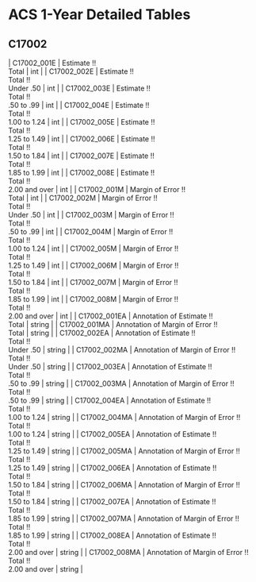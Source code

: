 # ACS 1-Year Detailed Tables

## C17002

| C17002_001E | Estimate !!<br>Total | int |
| C17002_002E | Estimate !!<br>Total !!<br>Under .50 | int |
| C17002_003E | Estimate !!<br>Total !!<br>.50 to .99 | int |
| C17002_004E | Estimate !!<br>Total !!<br>1.00 to 1.24 | int |
| C17002_005E | Estimate !!<br>Total !!<br>1.25 to 1.49 | int |
| C17002_006E | Estimate !!<br>Total !!<br>1.50 to 1.84 | int |
| C17002_007E | Estimate !!<br>Total !!<br>1.85 to 1.99 | int |
| C17002_008E | Estimate !!<br>Total !!<br>2.00 and over | int |
| C17002_001M | Margin of Error !!<br>Total | int |
| C17002_002M | Margin of Error !!<br>Total !!<br>Under .50 | int |
| C17002_003M | Margin of Error !!<br>Total !!<br>.50 to .99 | int |
| C17002_004M | Margin of Error !!<br>Total !!<br>1.00 to 1.24 | int |
| C17002_005M | Margin of Error !!<br>Total !!<br>1.25 to 1.49 | int |
| C17002_006M | Margin of Error !!<br>Total !!<br>1.50 to 1.84 | int |
| C17002_007M | Margin of Error !!<br>Total !!<br>1.85 to 1.99 | int |
| C17002_008M | Margin of Error !!<br>Total !!<br>2.00 and over | int |
| C17002_001EA | Annotation of Estimate !!<br>Total | string |
| C17002_001MA | Annotation of Margin of Error !!<br>Total | string |
| C17002_002EA | Annotation of Estimate !!<br>Total !!<br>Under .50 | string |
| C17002_002MA | Annotation of Margin of Error !!<br>Total !!<br>Under .50 | string |
| C17002_003EA | Annotation of Estimate !!<br>Total !!<br>.50 to .99 | string |
| C17002_003MA | Annotation of Margin of Error !!<br>Total !!<br>.50 to .99 | string |
| C17002_004EA | Annotation of Estimate !!<br>Total !!<br>1.00 to 1.24 | string |
| C17002_004MA | Annotation of Margin of Error !!<br>Total !!<br>1.00 to 1.24 | string |
| C17002_005EA | Annotation of Estimate !!<br>Total !!<br>1.25 to 1.49 | string |
| C17002_005MA | Annotation of Margin of Error !!<br>Total !!<br>1.25 to 1.49 | string |
| C17002_006EA | Annotation of Estimate !!<br>Total !!<br>1.50 to 1.84 | string |
| C17002_006MA | Annotation of Margin of Error !!<br>Total !!<br>1.50 to 1.84 | string |
| C17002_007EA | Annotation of Estimate !!<br>Total !!<br>1.85 to 1.99 | string |
| C17002_007MA | Annotation of Margin of Error !!<br>Total !!<br>1.85 to 1.99 | string |
| C17002_008EA | Annotation of Estimate !!<br>Total !!<br>2.00 and over | string |
| C17002_008MA | Annotation of Margin of Error !!<br>Total !!<br>2.00 and over | string |

